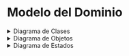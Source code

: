 # Modelo del Dominio


<details>
<summary>Diagrama de Clases</summary>

  | Paso                                                                  |                         Detalle                         |
| --------------------------------------------------------------------- | :-----------------------------------------------------: |
| 1. Listar las clases conceptuales candidatas.                         | trabajadores, lector de huellas, fichaje, contrato, informe, horario, normas |
| 2. Representarlas en el modelo de dominio de partida.                 |          ![](/imagenes/modelosUML/modeloDelDominio/diagramaClases/mdd001.svg)           |
| 3. Añadir las asociaciones necesarias para registrar las relaciones.  |          ![](/imagenes/modelosUML/modeloDelDominio/diagramaClases/mdd002.svg)           |
| 4. Añadir los atributos que satisfagan los requisitos de información. |          ![](/imagenes/modelosUML/modeloDelDominio/diagramaClases/mdd003.svg)           |
| 5. Añadir relación de normas para fichar definidas por el horario.    |          ![](/imagenes/modelosUML/modeloDelDominio/mdd004.svg)           |


![](/imagenes/modelosUML/modeloDelDominio/diagramaClases/diagramaClases.svg)
- [Codigo PUML](https://github.com/VeronikaEspa/23-24-IdSw1-SDR/blob/develop/modelosUML/diagramaClases.puml)

</details>

<details>
<summary>Diagrama de Objetos</summary>

![](../../imagenes/modeloDelDominio/diagramaDeObjetos/diagramaDeObjetos001.svg)
- [Codigo PUML](../../modelosUML/diagramasObjetos/diagramaObjetos001.puml)

![](../../imagenes/modeloDelDominio/diagramaDeObjetos/diagramaDeObjetos002.svg)
- [Codigo PUML](../../modelosUML/diagramasObjetos/diagramaObjetos002.puml)
</details>

<details>
<summary>Diagrama de Estados</summary>

![](../../imagenes/modeloDelDominio/diagramaEstados/diagramaEstados.svg)
- [Codigo PUML](https://github.com/VeronikaEspa/23-24-IdSw1-SDR/blob/develop/modelosUML/diagramaEstados.puml)

</details>

<!-- <details>
<summary>Diagrama de Flujo</summary>
- Elemento 1
- Elemento 2
- Elemento 3
</details> -->
